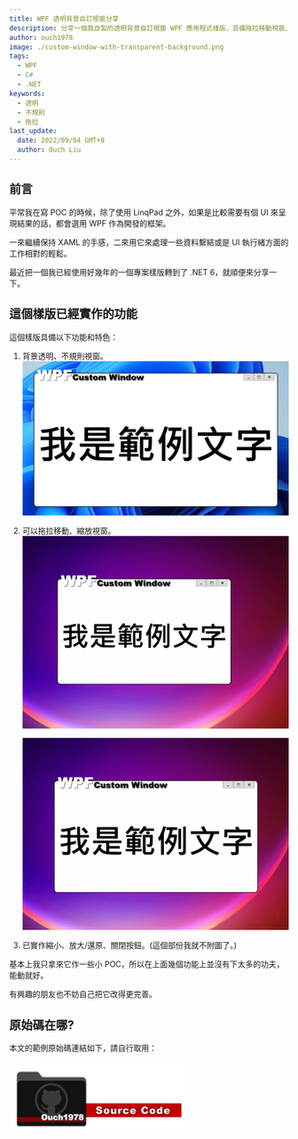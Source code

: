 ```yaml
---
title: WPF 透明背景自訂視窗分享
description: 分享一個我自製的透明背景自訂視窗 WPF 應用程式樣版，具備拖拉移動視窗、拖拉縮放視窗、縮小視窗、放大/還原視和關閉視窗功能。
author: ouch1978
image: ./custom-window-with-transparent-background.png
tags:
  - WPF
  - C#
  - .NET
keywords:
  - 透明
  - 不規則
  - 拖拉
last_update:
  date: 2022/09/04 GMT+8
  author: Ouch Liu
---
```


## 前言

平常我在寫 POC 的時候，除了使用 LinqPad 之外，如果是比較需要有個 UI 來呈現結果的話，都會選用 WPF 作為開發的框架。

一來繼續保持 XAML 的手感，二來用它來處理一些資料繫結或是 UI 執行緒方面的工作相對的輕鬆。

最近把一個我已經使用好幾年的一個專案樣版轉到了 .NET 6，就順便來分享一下。

## 這個樣版已經實作的功能

這個樣版具備以下功能和特色：

1. 背景透明、不規則視窗。
   ![透明背景，不規則形狀](custom-window-with-transparent-background.png "透明背景，不規則形狀")

2. 可以拖拉移動、縮放視窗。
   ![支援拖拉移動](drag-n-drop-move-supported.gif "支援拖拉移動")

   ![支援拖拉縮放](drag-n-drop-resize-supported.gif "支援拖拉縮放")

3. 已實作縮小、放大/還原、關閉按鈕。(這個部份我就不附圖了。)

基本上我只拿來它作一些小 POC，所以在上面幾個功能上並沒有下太多的功夫，能動就好。

有興趣的朋友也不妨自己把它改得更完善。

## 原始碼在哪?

本文的範例原始碼連結如下，請自行取用：

[![Sample](/img/source-code.png)](https://github.com/Ouch1978/WpfCustomWindow)
